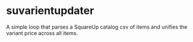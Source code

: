 # suvarientupdater
A simple loop that parses a SquareUp catalog csv of items and unifies the variant price across all items.
